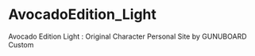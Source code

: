 # AvocadoEdition_Light
Avocado Edition Light : Original Character Personal Site by GUNUBOARD Custom
